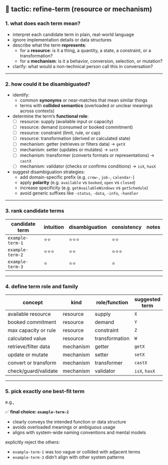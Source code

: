 ## 🧭 tactic: refine-term (resource or mechanism)

### 1. what does each term mean?
- interpret each candidate term in plain, real-world language
- ignore implementation details or data structures
- describe what the term **represents**:
  - for a **resource**: is it a thing, a quantity, a state, a constraint, or a transformation?
  - for a **mechanism**: is it a behavior, conversion, selection, or mutation?
- clarify: what would a non-technical person call this in conversation?

---

### 2. how could it be disambiguated?
- identify:
  - common **synonyms** or near-matches that mean similar things
  - terms with **collided semantics** (overloaded or unclear meanings across contexts)
- determine the term’s **functional role**:
  - [ ] resource: supply (available input or capacity)
  - [ ] resource: demand (consumed or booked commitment)
  - [ ] resource: constraint (limit, rule, or cap)
  - [ ] resource: transformation (derived or calculated state)
  - [ ] mechanism: getter (retrieves or filters data) → `getX`
  - [ ] mechanism: setter (updates or mutates) → `setX`
  - [ ] mechanism: transformer (converts formats or representations) → `castX`
  - [ ] mechanism: validator (checks or confirms conditions) → `isX`, `hasX`
- suggest disambiguation strategies:
  - add domain-specific prefix (e.g. `crew-`, `job-`, `calendar-`)
  - apply **polarity** (e.g. `available` vs `booked`, `open` vs `closed`)
  - increase specificity (e.g. `getAvailableWindows` vs `getSchedule`)
  - avoid generic suffixes like `-status`, `-data`, `-info`, `-handler`

---

### 3. rank candidate terms

| candidate term     | intuition | disambiguation | consistency | notes |
|--------------------|-----------|----------------|-------------|-------|
| `example-term-1`   | ⭐⭐        | ⭐⭐⭐           | ⭐⭐          |       |
| `example-term-2`   | ⭐⭐⭐       | ⭐⭐            | ⭐⭐⭐         |       |
| `example-term-3`   | ⭐         | ⭐⭐            | ⭐           |       |

---

### 4. define term role and family

| concept               | kind        | role/function        | suggested term     |
|-----------------------|-------------|-----------------------|---------------------|
| available resource    | resource    | supply                | `X`                 |
| booked commitment     | resource    | demand                | `Y`                 |
| max capacity or rule  | resource    | constraint            | `Z`                 |
| calculated value      | resource    | transformation        | `W`                 |
| retrieve/filter data  | mechanism   | getter                | `getX`              |
| update or mutate      | mechanism   | setter                | `setX`              |
| convert or transform  | mechanism   | transformer           | `castX`             |
| check/guard/validate  | mechanism   | validator             | `isX`, `hasX`       |

---

### 5. pick exactly one best-fit term

e.g.,

✅ **final choice: `example-term-2`**

- clearly conveys the intended function or data structure
- avoids overloaded meanings or ambiguous usage
- aligns with system-wide naming conventions and mental models

explicitly reject the others:
- `example-term-1` was too vague or collided with adjacent terms
- `example-term-3` didn’t align with other system patterns
